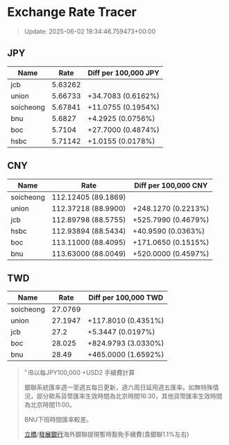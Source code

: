 # Exchange Rate Tracer

> Update: 2025-06-02 19:34:46.759473+00:00

## JPY

| Name      |    Rate | Diff per 100,000 JPY   |
|-----------|---------|------------------------|
| jcb       | 5.63262 |                        |
| union     | 5.66733 | +34.7083 (0.6162%)     |
| soicheong | 5.67841 | +11.0755 (0.1954%)     |
| bnu       | 5.6827  | +4.2925 (0.0756%)      |
| boc       | 5.7104  | +27.7000 (0.4874%)     |
| hsbc      | 5.71142 | +1.0155 (0.0178%)      |

## CNY

| Name      | Rate                | Diff per 100,000 CNY   |
|-----------|---------------------|------------------------|
| soicheong | 112.12405	(89.1869) |                        |
| union     | 112.37218	(88.9900) | +248.1270 (0.2213%)    |
| jcb       | 112.89798	(88.5755) | +525.7990 (0.4679%)    |
| hsbc      | 112.93894	(88.5434) | +40.9590 (0.0363%)     |
| boc       | 113.11000	(88.4095) | +171.0650 (0.1515%)    |
| bnu       | 113.63000	(88.0049) | +520.0000 (0.4597%)    |

## TWD

| Name      |    Rate | Diff per 100,000 TWD   |
|-----------|---------|------------------------|
| soicheong | 27.0769 |                        |
| union     | 27.1947 | +117.8010 (0.4351%)    |
| jcb       | 27.2    | +5.3447 (0.0197%)      |
| boc       | 28.025  | +824.9793 (3.0330%)    |
| bnu       | 28.49   | +465.0000 (1.6592%)    |


> ¹ IB以每JPY100,000 +USD2 手續費計算
>
> 銀聯系統匯率週一至週五每日更新，週六周日延用週五匯率。如無特殊情況，部分歐系貨幣匯率生效時間為北京時間16:30，其他貨幣匯率生效時間為北京時間11:00。
>
> BNU下班時間匯率較差。
>
> [立橋](https://www.wlbank.com.mo/uploads/ueditor/file/20181211/1544536513900230.pdf)/[發展銀行](https://www.mdb.com.mo/Service_Charges_20230728.pdf)海外銀聯提現暫時豁免手續費(貴銀聯1.1%左右)

